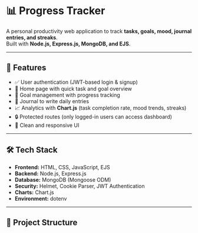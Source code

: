 # 📊 Progress Tracker

A personal productivity web application to track **tasks, goals, mood, journal entries, and streaks**.  
Built with **Node.js, Express.js, MongoDB, and EJS**.

---

## 🚀 Features

- ✅ User authentication (JWT-based login & signup)
- 🏡 Home page with quick task and goal overview
- 🎯 Goal management with progress tracking
- 📖 Journal to write daily entries
- 📈 Analytics with **Chart.js** (task completion rate, mood trends, streaks)
- 🔒 Protected routes (only logged-in users can access dashboard)
- 🎨 Clean and responsive UI

---

## 🛠️ Tech Stack

- **Frontend:** HTML, CSS, JavaScript, EJS
- **Backend:** Node.js, Express.js
- **Database:** MongoDB (Mongoose ODM)
- **Security:** Helmet, Cookie Parser, JWT Authentication
- **Charts:** Chart.js
- **Environment:** dotenv

---

## 📂 Project Structure

